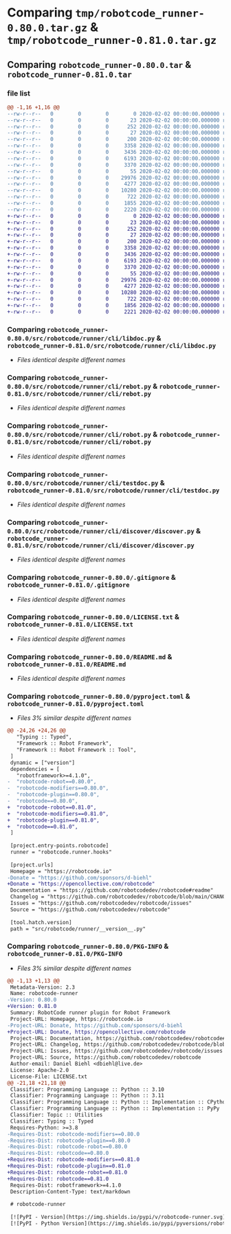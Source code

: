 # Comparing `tmp/robotcode_runner-0.80.0.tar.gz` & `tmp/robotcode_runner-0.81.0.tar.gz`

## Comparing `robotcode_runner-0.80.0.tar` & `robotcode_runner-0.81.0.tar`

### file list

```diff
@@ -1,16 +1,16 @@
--rw-r--r--   0        0        0        0 2020-02-02 00:00:00.000000 robotcode_runner-0.80.0/src/robotcode/runner/__init__.py
--rw-r--r--   0        0        0       23 2020-02-02 00:00:00.000000 robotcode_runner-0.80.0/src/robotcode/runner/__version__.py
--rw-r--r--   0        0        0      252 2020-02-02 00:00:00.000000 robotcode_runner-0.80.0/src/robotcode/runner/hooks.py
--rw-r--r--   0        0        0       27 2020-02-02 00:00:00.000000 robotcode_runner-0.80.0/src/robotcode/runner/py.typed
--rw-r--r--   0        0        0      200 2020-02-02 00:00:00.000000 robotcode_runner-0.80.0/src/robotcode/runner/cli/__init__.py
--rw-r--r--   0        0        0     3358 2020-02-02 00:00:00.000000 robotcode_runner-0.80.0/src/robotcode/runner/cli/libdoc.py
--rw-r--r--   0        0        0     3436 2020-02-02 00:00:00.000000 robotcode_runner-0.80.0/src/robotcode/runner/cli/rebot.py
--rw-r--r--   0        0        0     6193 2020-02-02 00:00:00.000000 robotcode_runner-0.80.0/src/robotcode/runner/cli/robot.py
--rw-r--r--   0        0        0     3370 2020-02-02 00:00:00.000000 robotcode_runner-0.80.0/src/robotcode/runner/cli/testdoc.py
--rw-r--r--   0        0        0       55 2020-02-02 00:00:00.000000 robotcode_runner-0.80.0/src/robotcode/runner/cli/discover/__init__.py
--rw-r--r--   0        0        0    29976 2020-02-02 00:00:00.000000 robotcode_runner-0.80.0/src/robotcode/runner/cli/discover/discover.py
--rw-r--r--   0        0        0     4277 2020-02-02 00:00:00.000000 robotcode_runner-0.80.0/.gitignore
--rw-r--r--   0        0        0    10280 2020-02-02 00:00:00.000000 robotcode_runner-0.80.0/LICENSE.txt
--rw-r--r--   0        0        0      722 2020-02-02 00:00:00.000000 robotcode_runner-0.80.0/README.md
--rw-r--r--   0        0        0     1855 2020-02-02 00:00:00.000000 robotcode_runner-0.80.0/pyproject.toml
--rw-r--r--   0        0        0     2220 2020-02-02 00:00:00.000000 robotcode_runner-0.80.0/PKG-INFO
+-rw-r--r--   0        0        0        0 2020-02-02 00:00:00.000000 robotcode_runner-0.81.0/src/robotcode/runner/__init__.py
+-rw-r--r--   0        0        0       23 2020-02-02 00:00:00.000000 robotcode_runner-0.81.0/src/robotcode/runner/__version__.py
+-rw-r--r--   0        0        0      252 2020-02-02 00:00:00.000000 robotcode_runner-0.81.0/src/robotcode/runner/hooks.py
+-rw-r--r--   0        0        0       27 2020-02-02 00:00:00.000000 robotcode_runner-0.81.0/src/robotcode/runner/py.typed
+-rw-r--r--   0        0        0      200 2020-02-02 00:00:00.000000 robotcode_runner-0.81.0/src/robotcode/runner/cli/__init__.py
+-rw-r--r--   0        0        0     3358 2020-02-02 00:00:00.000000 robotcode_runner-0.81.0/src/robotcode/runner/cli/libdoc.py
+-rw-r--r--   0        0        0     3436 2020-02-02 00:00:00.000000 robotcode_runner-0.81.0/src/robotcode/runner/cli/rebot.py
+-rw-r--r--   0        0        0     6193 2020-02-02 00:00:00.000000 robotcode_runner-0.81.0/src/robotcode/runner/cli/robot.py
+-rw-r--r--   0        0        0     3370 2020-02-02 00:00:00.000000 robotcode_runner-0.81.0/src/robotcode/runner/cli/testdoc.py
+-rw-r--r--   0        0        0       55 2020-02-02 00:00:00.000000 robotcode_runner-0.81.0/src/robotcode/runner/cli/discover/__init__.py
+-rw-r--r--   0        0        0    29976 2020-02-02 00:00:00.000000 robotcode_runner-0.81.0/src/robotcode/runner/cli/discover/discover.py
+-rw-r--r--   0        0        0     4277 2020-02-02 00:00:00.000000 robotcode_runner-0.81.0/.gitignore
+-rw-r--r--   0        0        0    10280 2020-02-02 00:00:00.000000 robotcode_runner-0.81.0/LICENSE.txt
+-rw-r--r--   0        0        0      722 2020-02-02 00:00:00.000000 robotcode_runner-0.81.0/README.md
+-rw-r--r--   0        0        0     1856 2020-02-02 00:00:00.000000 robotcode_runner-0.81.0/pyproject.toml
+-rw-r--r--   0        0        0     2221 2020-02-02 00:00:00.000000 robotcode_runner-0.81.0/PKG-INFO
```

### Comparing `robotcode_runner-0.80.0/src/robotcode/runner/cli/libdoc.py` & `robotcode_runner-0.81.0/src/robotcode/runner/cli/libdoc.py`

 * *Files identical despite different names*

### Comparing `robotcode_runner-0.80.0/src/robotcode/runner/cli/rebot.py` & `robotcode_runner-0.81.0/src/robotcode/runner/cli/rebot.py`

 * *Files identical despite different names*

### Comparing `robotcode_runner-0.80.0/src/robotcode/runner/cli/robot.py` & `robotcode_runner-0.81.0/src/robotcode/runner/cli/robot.py`

 * *Files identical despite different names*

### Comparing `robotcode_runner-0.80.0/src/robotcode/runner/cli/testdoc.py` & `robotcode_runner-0.81.0/src/robotcode/runner/cli/testdoc.py`

 * *Files identical despite different names*

### Comparing `robotcode_runner-0.80.0/src/robotcode/runner/cli/discover/discover.py` & `robotcode_runner-0.81.0/src/robotcode/runner/cli/discover/discover.py`

 * *Files identical despite different names*

### Comparing `robotcode_runner-0.80.0/.gitignore` & `robotcode_runner-0.81.0/.gitignore`

 * *Files identical despite different names*

### Comparing `robotcode_runner-0.80.0/LICENSE.txt` & `robotcode_runner-0.81.0/LICENSE.txt`

 * *Files identical despite different names*

### Comparing `robotcode_runner-0.80.0/README.md` & `robotcode_runner-0.81.0/README.md`

 * *Files identical despite different names*

### Comparing `robotcode_runner-0.80.0/pyproject.toml` & `robotcode_runner-0.81.0/pyproject.toml`

 * *Files 3% similar despite different names*

```diff
@@ -24,26 +24,26 @@
   "Typing :: Typed",
   "Framework :: Robot Framework",
   "Framework :: Robot Framework :: Tool",
 ]
 dynamic = ["version"]
 dependencies = [
   "robotframework>=4.1.0",
-  "robotcode-robot==0.80.0",
-  "robotcode-modifiers==0.80.0",
-  "robotcode-plugin==0.80.0",
-  "robotcode==0.80.0",
+  "robotcode-robot==0.81.0",
+  "robotcode-modifiers==0.81.0",
+  "robotcode-plugin==0.81.0",
+  "robotcode==0.81.0",
 ]
 
 [project.entry-points.robotcode]
 runner = "robotcode.runner.hooks"
 
 [project.urls]
 Homepage = "https://robotcode.io"
-Donate = "https://github.com/sponsors/d-biehl"
+Donate = "https://opencollective.com/robotcode"
 Documentation = "https://github.com/robotcodedev/robotcode#readme"
 Changelog = "https://github.com/robotcodedev/robotcode/blob/main/CHANGELOG.md"
 Issues = "https://github.com/robotcodedev/robotcode/issues"
 Source = "https://github.com/robotcodedev/robotcode"
 
 [tool.hatch.version]
 path = "src/robotcode/runner/__version__.py"
```

### Comparing `robotcode_runner-0.80.0/PKG-INFO` & `robotcode_runner-0.81.0/PKG-INFO`

 * *Files 3% similar despite different names*

```diff
@@ -1,13 +1,13 @@
 Metadata-Version: 2.3
 Name: robotcode-runner
-Version: 0.80.0
+Version: 0.81.0
 Summary: RobotCode runner plugin for Robot Framework
 Project-URL: Homepage, https://robotcode.io
-Project-URL: Donate, https://github.com/sponsors/d-biehl
+Project-URL: Donate, https://opencollective.com/robotcode
 Project-URL: Documentation, https://github.com/robotcodedev/robotcode#readme
 Project-URL: Changelog, https://github.com/robotcodedev/robotcode/blob/main/CHANGELOG.md
 Project-URL: Issues, https://github.com/robotcodedev/robotcode/issues
 Project-URL: Source, https://github.com/robotcodedev/robotcode
 Author-email: Daniel Biehl <dbiehl@live.de>
 License: Apache-2.0
 License-File: LICENSE.txt
@@ -21,18 +21,18 @@
 Classifier: Programming Language :: Python :: 3.10
 Classifier: Programming Language :: Python :: 3.11
 Classifier: Programming Language :: Python :: Implementation :: CPython
 Classifier: Programming Language :: Python :: Implementation :: PyPy
 Classifier: Topic :: Utilities
 Classifier: Typing :: Typed
 Requires-Python: >=3.8
-Requires-Dist: robotcode-modifiers==0.80.0
-Requires-Dist: robotcode-plugin==0.80.0
-Requires-Dist: robotcode-robot==0.80.0
-Requires-Dist: robotcode==0.80.0
+Requires-Dist: robotcode-modifiers==0.81.0
+Requires-Dist: robotcode-plugin==0.81.0
+Requires-Dist: robotcode-robot==0.81.0
+Requires-Dist: robotcode==0.81.0
 Requires-Dist: robotframework>=4.1.0
 Description-Content-Type: text/markdown
 
 # robotcode-runner
 
 [![PyPI - Version](https://img.shields.io/pypi/v/robotcode-runner.svg)](https://pypi.org/project/robotcode-runner)
 [![PyPI - Python Version](https://img.shields.io/pypi/pyversions/robotcode-runner.svg)](https://pypi.org/project/robotcode-runner)
```

